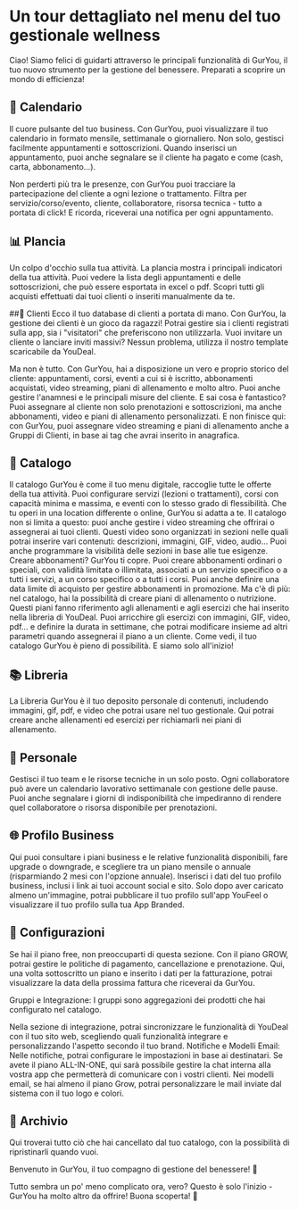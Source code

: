# Un tour dettagliato nel menu del tuo gestionale wellness
Ciao! Siamo felici di guidarti attraverso le principali funzionalità di GurYou, il tuo nuovo strumento per la gestione del benessere. Preparati a scoprire un mondo di efficienza!

## :calendar: Calendario 
Il cuore pulsante del tuo business. Con GurYou, puoi visualizzare il tuo calendario in formato mensile, settimanale o giornaliero. Non solo, gestisci facilmente appuntamenti e sottoscrizioni. Quando inserisci un appuntamento, puoi anche segnalare se il cliente ha pagato e come (cash, carta, abbonamento...).

Non perderti più tra le presenze, con GurYou puoi tracciare la partecipazione del cliente a ogni lezione o trattamento. Filtra per servizio/corso/evento, cliente, collaboratore, risorsa tecnica - tutto a portata di click! E ricorda, riceverai una notifica per ogni appuntamento.

## :bar_chart: Plancia 
Un colpo d'occhio sulla tua attività. La plancia mostra i principali indicatori della tua attività. Puoi vedere la lista degli appuntamenti e delle sottoscrizioni, che può essere esportata in excel o pdf. Scopri tutti gli acquisti effettuati dai tuoi clienti o inseriti manualmente da te.

##:busts_in_silhouette: Clienti 
Ecco il tuo database di clienti a portata di mano. Con GurYou, la gestione dei clienti è un gioco da ragazzi! Potrai gestire sia i clienti registrati sulla app, sia i "visitatori" che preferiscono non utilizzarla. Vuoi invitare un cliente o lanciare inviti massivi? Nessun problema, utilizza il nostro template scaricabile da YouDeal.

Ma non è tutto. Con GurYou, hai a disposizione un vero e proprio storico del cliente: appuntamenti, corsi, eventi a cui si è iscritto, abbonamenti acquistati, video streaming, piani di allenamento e molto altro. Puoi anche gestire l'anamnesi e le principali misure del cliente.
E sai cosa è fantastico? Puoi assegnare al cliente non solo prenotazioni e sottoscrizioni, ma anche abbonamenti, video e piani di allenamento personalizzati. 
E non finisce qui: con GurYou, puoi assegnare video streaming e piani di allenamento anche a Gruppi di Clienti, in base ai tag che avrai inserito in anagrafica.

## :ledger: Catalogo
Il catalogo GurYou è come il tuo menu digitale, raccoglie tutte le offerte della tua attività. Puoi configurare servizi (lezioni o trattamenti), corsi con capacità minima e massima, e eventi con lo stesso grado di flessibilità. Che tu operi in una location differente o online, GurYou si adatta a te.
Il catalogo non si limita a questo: puoi anche gestire i video streaming che offrirai o assegnerai ai tuoi clienti. Questi video sono organizzati in sezioni nelle quali potrai inserire vari contenuti: descrizioni, immagini, GIF, video, audio... Puoi anche programmare la visibilità delle sezioni in base alle tue esigenze.
Creare abbonamenti? GurYou ti copre. Puoi creare abbonamenti ordinari o speciali, con validità limitata o illimitata, associati a un servizio specifico o a tutti i servizi, a un corso specifico o a tutti i corsi. Puoi anche definire una data limite di acquisto per gestire abbonamenti in promozione.
Ma c'è di più: nel catalogo, hai la possibilità di creare piani di allenamento o nutrizione. Questi piani fanno riferimento agli allenamenti e agli esercizi che hai inserito nella libreria di YouDeal. Puoi arricchire gli esercizi con immagini, GIF, video, pdf... e definire la durata in settimane, che potrai modificare insieme ad altri parametri quando assegnerai il piano a un cliente.
Come vedi, il tuo catalogo GurYou è pieno di possibilità. E siamo solo all'inizio! 

## :books: Libreria 
La Libreria GurYou è il tuo deposito personale di contenuti, includendo immagini, gif, pdf, e video che potrai usare nel tuo gestionale. Qui potrai creare anche allenamenti ed esercizi per richiamarli nei piani di allenamento.

## :bust_in_silhouette: Personale 
Gestisci il tuo team e le risorse tecniche in un solo posto. Ogni collaboratore può avere un calendario lavorativo settimanale con gestione delle pause. Puoi anche segnalare i giorni di indisponibilità che impediranno di rendere quel collaboratore o risorsa disponibile per prenotazioni.

## :globe_with_meridians: Profilo Business 
Qui puoi consultare i piani business e le relative funzionalità disponibili, fare upgrade o downgrade, e scegliere tra un piano mensile o annuale (risparmiando 2 mesi con l'opzione annuale). Inserisci i dati del tuo profilo business, inclusi i link ai tuoi account social e sito. Solo dopo aver caricato almeno un'immagine, potrai pubblicare il tuo profilo sull'app YouFeel o visualizzare il tuo profilo sulla tua App Branded.

## :wrench: Configurazioni 
Se hai il piano free, non preoccuparti di questa sezione.
Con il piano GROW, potrai gestire le politiche di pagamento, cancellazione e prenotazione. Qui, una volta sottoscritto un piano e inserito i dati per la fatturazione, potrai visualizzare la data della prossima fattura che riceverai da GurYou.

Gruppi e Integrazione: I gruppi sono aggregazioni dei prodotti che hai configurato nel catalogo. 

Nella sezione di integrazione, potrai sincronizzare le funzionalità di YouDeal con il tuo sito web, scegliendo quali funzionalità integrare e personalizzando l'aspetto secondo il tuo brand.
Notifiche e Modelli Email: Nelle notifiche, potrai configurare le impostazioni in base ai destinatari. 
Se avete il piano ALL-IN-ONE, qui sarà possibile gestire la chat interna alla vostra app che permetterà di comunicare con i vostri clienti.
Nei modelli email, se hai almeno il piano Grow, potrai personalizzare le mail inviate dal sistema con il tuo logo e colori.

## :open_file_folder: Archivio 
Qui troverai tutto ciò che hai cancellato dal tuo catalogo, con la possibilità di ripristinarli quando vuoi.

Benvenuto in GurYou, il tuo compagno di gestione del benessere! :muscle:

Tutto sembra un po' meno complicato ora, vero? Questo è solo l'inizio - GurYou ha molto altro da offrire! Buona scoperta! :rocket:
